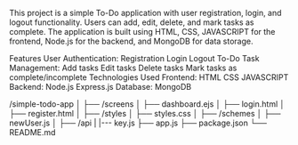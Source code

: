 This project is a simple To-Do application with user registration, login, and logout functionality.
Users can add, edit, delete, and mark tasks as complete. 
The application is built using HTML, CSS, JAVASCRIPT for the frontend, Node.js for the backend, and MongoDB for data storage.

Features
    User Authentication:
      Registration
      Login
      Logout
    To-Do Task Management:
      Add tasks
      Edit tasks
      Delete tasks
      Mark tasks as complete/incomplete
    Technologies Used
      Frontend:
        HTML
        CSS
        JAVASCRIPT
      Backend:
        Node.js
        Express.js
      Database:
        MongoDB


/simple-todo-app
│
├── /screens
│   ├── dashboard.ejs
│   ├── login.html
│   ├── register.html
│
├── /styles
│   ├── styles.css
│
├── /schemes
│   ├── newUser.js
│
├── /api
|   |--- key.js
├── app.js
├── package.json
└── README.md

